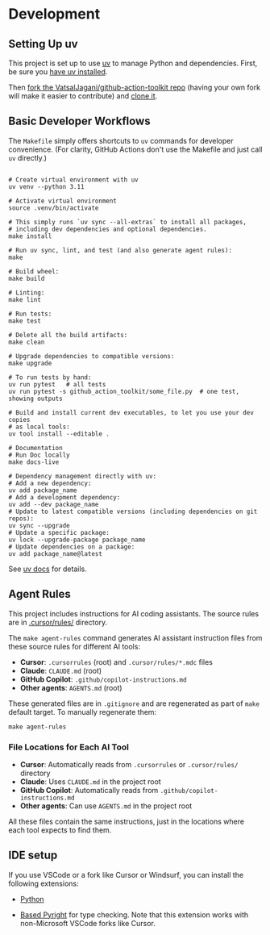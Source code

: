 # Development

## Setting Up uv

This project is set up to use [uv](https://docs.astral.sh/uv/) to manage Python and
dependencies. First, be sure you
[have uv installed](https://docs.astral.sh/uv/getting-started/installation/).

Then [fork the VatsalJagani/github-action-toolkit
repo](https://github.com/VatsalJagani/github-action-toolkit/fork) (having your own
fork will make it easier to contribute) and
[clone it](https://docs.github.com/en/repositories/creating-and-managing-repositories/cloning-a-repository).

## Basic Developer Workflows

The `Makefile` simply offers shortcuts to `uv` commands for developer convenience.
(For clarity, GitHub Actions don't use the Makefile and just call `uv` directly.)

```shell

# Create virtual environment with uv
uv venv --python 3.11

# Activate virtual environment
source .venv/bin/activate

# This simply runs `uv sync --all-extras` to install all packages,
# including dev dependencies and optional dependencies.
make install

# Run uv sync, lint, and test (and also generate agent rules):
make

# Build wheel:
make build

# Linting:
make lint

# Run tests:
make test

# Delete all the build artifacts:
make clean

# Upgrade dependencies to compatible versions:
make upgrade

# To run tests by hand:
uv run pytest   # all tests
uv run pytest -s github_action_toolkit/some_file.py  # one test, showing outputs

# Build and install current dev executables, to let you use your dev copies
# as local tools:
uv tool install --editable .

# Documentation
# Run Doc locally
make docs-live

# Dependency management directly with uv:
# Add a new dependency:
uv add package_name
# Add a development dependency:
uv add --dev package_name
# Update to latest compatible versions (including dependencies on git repos):
uv sync --upgrade
# Update a specific package:
uv lock --upgrade-package package_name
# Update dependencies on a package:
uv add package_name@latest
```

See [uv docs](https://docs.astral.sh/uv/) for details.



## Agent Rules

This project includes instructions for AI coding assistants. The source rules are in
[.cursor/rules/](.cursor/rules/) directory.

The `make agent-rules` command generates AI assistant instruction files from these source
rules for different AI tools:

- **Cursor**: `.cursorrules` (root) and `.cursor/rules/*.mdc` files
- **Claude**: `CLAUDE.md` (root) 
- **GitHub Copilot**: `.github/copilot-instructions.md`
- **Other agents**: `AGENTS.md` (root)

These generated files are in `.gitignore` and are regenerated as part of `make` default
target. To manually regenerate them:

```shell
make agent-rules
```

### File Locations for Each AI Tool

- **Cursor**: Automatically reads from `.cursorrules` or `.cursor/rules/` directory
- **Claude**: Uses `CLAUDE.md` in the project root
- **GitHub Copilot**: Automatically reads from `.github/copilot-instructions.md`
- **Other agents**: Can use `AGENTS.md` in the project root

All these files contain the same instructions, just in the locations where each tool
expects to find them.

## IDE setup

If you use VSCode or a fork like Cursor or Windsurf, you can install the following
extensions:

- [Python](https://marketplace.visualstudio.com/items?itemName=ms-python.python)

- [Based Pyright](https://marketplace.visualstudio.com/items?itemName=detachhead.basedpyright)
  for type checking. Note that this extension works with non-Microsoft VSCode forks like
  Cursor.
